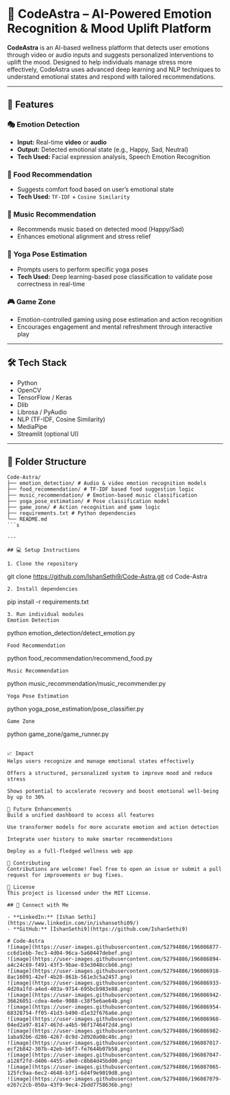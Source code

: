 # 🎯 CodeAstra – AI-Powered Emotion Recognition & Mood Uplift Platform

**CodeAstra** is an AI-based wellness platform that detects user emotions through video or audio inputs and suggests personalized interventions to uplift the mood. Designed to help individuals manage stress more effectively, CodeAstra uses advanced deep learning and NLP techniques to understand emotional states and respond with tailored recommendations.

---

## 🚀 Features

### 🎭 Emotion Detection
- **Input:** Real-time **video** or **audio**
- **Output:** Detected emotional state (e.g., Happy, Sad, Neutral)
- **Tech Used:** Facial expression analysis, Speech Emotion Recognition

### 🍱 Food Recommendation
- Suggests comfort food based on user’s emotional state
- **Tech Used:** `TF-IDF` + `Cosine Similarity`

### 🎵 Music Recommendation
- Recommends music based on detected mood (Happy/Sad)
- Enhances emotional alignment and stress relief

### 🧘 Yoga Pose Estimation
- Prompts users to perform specific yoga poses
- **Tech Used:** Deep learning-based pose classification to validate pose correctness in real-time

### 🎮 Game Zone
- Emotion-controlled gaming using pose estimation and action recognition
- Encourages engagement and mental refreshment through interactive play

---

## 🛠️ Tech Stack

- Python  
- OpenCV  
- TensorFlow / Keras  
- Dlib  
- Librosa / PyAudio  
- NLP (TF-IDF, Cosine Similarity)  
- MediaPipe  
- Streamlit (optional UI)

---

## 📁 Folder Structure
```
Code-Astra/
├── emotion_detection/ # Audio & video emotion recognition models
├── food_recommendation/ # TF-IDF based food suggestion logic
├── music_recommendation/ # Emotion-based music classification
├── yoga_pose_estimation/ # Pose classification model
├── game_zone/ # Action recognition and game logic
├── requirements.txt # Python dependencies
└── README.md
```s

---

## 💻 Setup Instructions

1. Clone the repository
```
git clone https://github.com/IshanSethi9/Code-Astra.git
cd Code-Astra
```
2. Install dependencies
```
pip install -r requirements.txt 
```
3. Run individual modules
Emotion Detection
```
python emotion_detection/detect_emotion.py
```
Food Recommendation
```
python food_recommendation/recommend_food.py
```
Music Recommendation
```
python music_recommendation/music_recommender.py
```
Yoga Pose Estimation
```
python yoga_pose_estimation/pose_classifier.py
```
Game Zone
```
python game_zone/game_runner.py
```

📈 Impact
Helps users recognize and manage emotional states effectively

Offers a structured, personalized system to improve mood and reduce stress

Shows potential to accelerate recovery and boost emotional well-being by up to 30%

🎯 Future Enhancements
Build a unified dashboard to access all features

Use transformer models for more accurate emotion and action detection

Integrate user history to make smarter recommendations

Deploy as a full-fledged wellness web app

🤝 Contributing
Contributions are welcome! Feel free to open an issue or submit a pull request for improvements or bug fixes.

📄 License
This project is licensed under the MIT License.

## 🔗 Connect with Me

- **LinkedIn:** [Ishan Sethi](https://www.linkedin.com/in/ishansethi09/)
- **GitHub:** [IshanSethi9](https://github.com/IshanSethi9)

# Code-Astra
![image](https://user-images.githubusercontent.com/52794886/196086877-cc6d1ebb-7ec3-4d04-96ca-5a60447debef.png)
![image](https://user-images.githubusercontent.com/52794886/196086894-a4c24c69-f491-43f3-9bae-03e3048ccb66.png)
![image](https://user-images.githubusercontent.com/52794886/196086918-8ac16091-42ef-4b28-861b-561e3c5a2457.png)
![image](https://user-images.githubusercontent.com/52794886/196086933-4d20a1fd-a4ed-403a-9714-695bcb983e88.png)
![image](https://user-images.githubusercontent.com/52794886/196086942-36626051-cdea-4e6e-9088-c38f5e6ae64b.png)
![image](https://user-images.githubusercontent.com/52794886/196086954-68328754-ff05-41d3-b490-d1e32f676a6e.png)
![image](https://user-images.githubusercontent.com/52794886/196086968-04ed2a97-8147-467d-a4b5-96f17464f2d4.png)
![image](https://user-images.githubusercontent.com/52794886/196086982-1aba92b6-d286-4267-8c9d-2d920a08c48c.png)
![image](https://user-images.githubusercontent.com/52794886/196087017-ecf2b842-307b-42eb-b6f7-fe7644b07b58.png)
![image](https://user-images.githubusercontent.com/52794886/196087047-a128f2fd-d406-4455-a9e0-c8b84d45bd00.png)
![image](https://user-images.githubusercontent.com/52794886/196087065-125fc9aa-6ec2-4648-b3f1-6d4f9e9019d8.png)
![image](https://user-images.githubusercontent.com/52794886/196087079-e267c2cb-050a-43f9-9ec4-2bdd7758636b.png)

